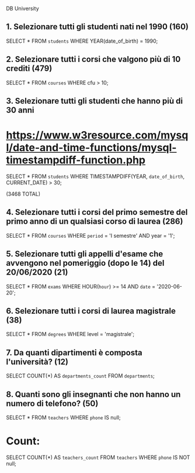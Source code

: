 DB University

## 1. Selezionare tutti gli studenti nati nel 1990 (160)
SELECT * 
FROM `students`
WHERE YEAR(date_of_birth) = 1990;

## 2. Selezionare tutti i corsi che valgono più di 10 crediti (479)
SELECT * 
FROM `courses` 
WHERE cfu > 10;

## 3. Selezionare tutti gli studenti che hanno più di 30 anni
# https://www.w3resource.com/mysql/date-and-time-functions/mysql-timestampdiff-function.php
SELECT * 
FROM `students` 
WHERE TIMESTAMPDIFF(YEAR, `date_of_birth`, CURRENT_DATE) > 30;

(3468 TOTAL)

## 4. Selezionare tutti i corsi del primo semestre del primo anno di un qualsiasi corso di laurea (286)
SELECT *
FROM `courses`
WHERE `period` = 'I semestre' AND year = '1';

## 5. Selezionare tutti gli appelli d'esame che avvengono nel pomeriggio (dopo le 14) del 20/06/2020 (21)
SELECT * 
FROM `exams` 
WHERE HOUR(`hour`) >= 14 AND `date` = '2020-06-20';

## 6. Selezionare tutti i corsi di laurea magistrale (38)
SELECT * 
FROM `degrees` WHERE level = 'magistrale';

## 7. Da quanti dipartimenti è composta l'università? (12)
SELECT COUNT(*) AS `departments_count` 
FROM `departments`;

## 8. Quanti sono gli insegnanti che non hanno un numero di telefono? (50)
SELECT * FROM `teachers` 
WHERE `phone` IS null;

# Count:
SELECT COUNT(*) AS `teachers_count`
FROM `teachers` 
WHERE `phone` IS NOT null;
